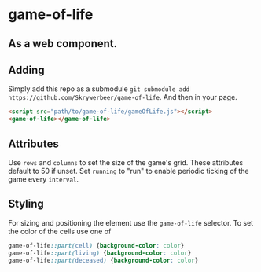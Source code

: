 # game-of-life
## As a web component.

## Adding
Simply add this repo as a submodule `git submodule add https://github.com/Skrywerbeer/game-of-life`.
And then in your page.

```html
<script src="path/to/game-of-life/gameOfLife.js"></script>
<game-of-life></game-of-life>
```

## Attributes
Use `rows` and `columns` to set the size of the game's grid. These attributes
default to 50 if unset.
Set `running` to "run" to enable periodic ticking of the game every `interval`.

## Styling
For sizing and positioning the element use the `game-of-life` selector.
To set the color of the cells use one of
```css
game-of-life::part(cell) {background-color: color}
game-of-life::part(living) {background-color: color}
game-of-life::part(deceased) {background-color: color}
```
